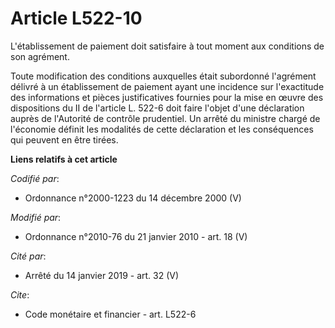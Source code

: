# Article L522-10

L'établissement de paiement doit satisfaire à tout moment aux conditions de son agrément. 

Toute modification des conditions auxquelles était subordonné l'agrément délivré à un établissement de paiement ayant une
incidence sur l'exactitude des informations et pièces justificatives fournies pour la mise en œuvre des dispositions du II de
l'article L. 522-6 doit faire l'objet d'une déclaration auprès de l'Autorité de contrôle prudentiel. Un arrêté du ministre
chargé de l'économie définit les modalités de cette déclaration et les conséquences qui peuvent en être tirées.

**Liens relatifs à cet article**

_Codifié par_:

  - Ordonnance n°2000-1223 du 14 décembre 2000 (V)

_Modifié par_:

  - Ordonnance n°2010-76 du 21 janvier 2010 - art. 18 (V)

_Cité par_:

  - Arrêté du 14 janvier 2019 - art. 32 (V)

_Cite_:

  - Code monétaire et financier - art. L522-6
